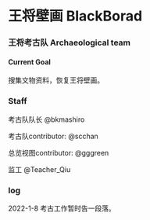 # 王将壁画 BlackBorad

### 王将考古队 Archaeological team

#### Current Goal

  搜集文物资料，恢复王将壁画。

### Staff
 考古队队长 @bkmashiro
 
 考古队contributor: @scchan
 
 总览视图contributor: @gggreen
 
 监工 @Teacher_Qiu
 
### log

2022-1-8 考古工作暂时告一段落。

